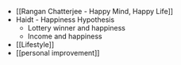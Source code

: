 - [[Rangan Chatterjee - Happy Mind, Happy Life]]
- Haidt - Happiness Hypothesis
	- Lottery winner and happiness
	- Income and happiness
- [[Lifestyle]]
- [[personal improvement]]